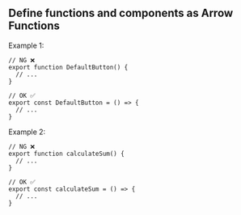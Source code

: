 ## Define functions and components as Arrow Functions

Example 1:

```tsx
// NG ❌
export function DefaultButton() {
  // ...
}

// OK ✅
export const DefaultButton = () => {
  // ...
}
```

Example 2:

```tsx
// NG ❌
export function calculateSum() {
  // ...
}

// OK ✅
export const calculateSum = () => {
  // ...
}
```
